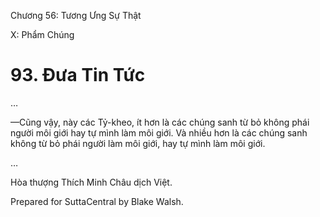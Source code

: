  

Chương 56: Tương Ưng Sự Thật

X: Phẩm Chúng

# 93\. Ðưa Tin Tức

…

—Cũng vậy, này các Tỷ-kheo, ít hơn là các chúng sanh từ bỏ không phái người môi giới hay tự mình làm môi giới. Và nhiều hơn là các chúng sanh không từ bỏ phái người làm môi giới, hay tự mình làm môi giới.

…

Hòa thượng Thích Minh Châu dịch Việt.

Prepared for SuttaCentral by Blake Walsh.